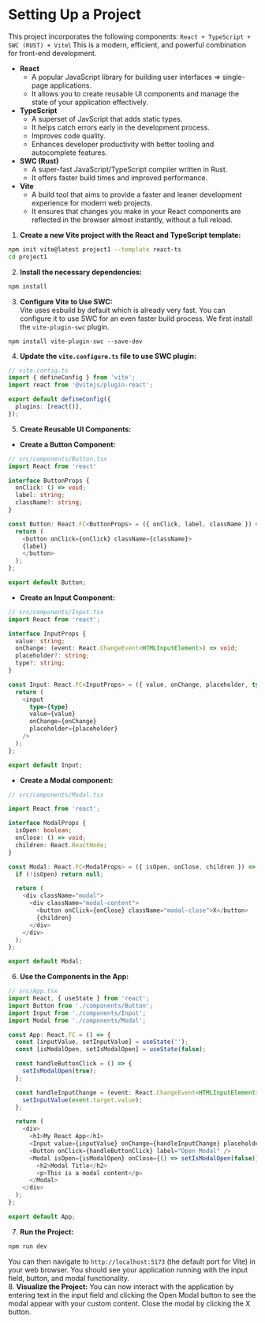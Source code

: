 # Setting Up a Project
This project incorporates the following components: `React + TypeScript + SWC (RUST) + Vite`\\
This is a modern, efficient, and powerful combination for front-end development.
- **React**
  - A popular JavaScript library for building user interfaces => single-page applications.
  - It allows you to create reusable UI components and manage the state of your application effectively.
- **TypeScript**
  - A superset of JavScript that adds static types.
  - It helps catch errors early in the development process.
  - Improves code quality.
  - Enhances developer productivity with better tooling and autocomplete features.
- **SWC (Rust)**
  - A super-fast JavaScript/TypeScript compiler written in Rust.
  - It offers faster build times and improved performance.
- **Vite**
  - A build tool that aims to provide a faster and leaner development experience for modern web projects.
  - It ensures that changes you make in your React components are reflected in the browser almost instantly, without a full reload.
1. **Create a new Vite project with the React and TypeScript template:**
```sh
npm init vite@latest project1 --template react-ts
cd project1
```
2. **Install the necessary dependencies:**
```sh
npm install
```
3. **Configure Vite to Use SWC:**\
Vite uses esbuild by default which is already very fast. You can configure it to use SWC for an even faster build process. We first install the `vite-plugin-swc` plugin.
```
npm install vite-plugin-swc --save-dev
```
4. **Update the `vite.configure.ts` file to use SWC plugin:**
```typescript
// vite.config.ts
import { defineConfig } from 'vite';
import react from '@vitejs/plugin-react';

export default defineConfig({
  plugins: [react()],
});
```
5. **Create Reusable UI Components:**
- **Create a Button Component:**
```typescript
// src/components/Button.tsx
import React from 'react'

interface ButtonProps {
  onClick: () => void;
  label: string;
  className?: string;
}

const Button: React.FC<ButtonProps> = ({ onClick, label, className }) => {
  return (
    <button onClick={onClick} className={className}>
    {label}
    </button>
  );
};

export default Button;
```
- **Create an Input Component:**
```typescript
// src/components/Input.tsx
import React from 'react';

interface InputProps {
  value: string;
  onChange: (event: React.ChangeEvent<HTMLInputElement>) => void;
  placeholder?: string;
  type?: string;
}

const Input: React.FC<InputProps> = ({ value, onChange, placeholder, type = 'text' }) => {
  return (
    <input
      type={type}
      value={value}
      onChange={onChange}
      placeholder={placeholder}
    />
  );
};

export default Input;
```
- **Create a Modal component:**
```typescript
// src/components/Modal.tsx

import React from 'react';

interface ModalProps {
  isOpen: boolean;
  onClose: () => void;
  children: React.ReactNode;
}

const Modal: React.FC<ModalProps> = ({ isOpen, onClose, children }) => {
  if (!isOpen) return null;

  return (
    <div className="modal">
      <div className="modal-content">
        <button onClick={onClose} className="modal-close">X</button>
        {children}
      </div>
    </div>
  );
};

export default Modal;
```
6. **Use the Components in the App:**
```typescript
// src/App.tsx
import React, { useState } from 'react';
import Button from './components/Button';
import Input from './components/Input';
import Modal from './components/Modal';

const App: React.FC = () => {
  const [inputValue, setInputValue] = useState('');
  const [isModalOpen, setIsModalOpen] = useState(false);

  const handleButtonClick = () => {
    setIsModalOpen(true);
  };

  const handleInputChange = (event: React.ChangeEvent<HTMLInputElement>) => {
    setInputValue(event.target.value);
  };

  return (
    <div>
      <h1>My React App</h1>
      <Input value={inputValue} onChange={handleInputChange} placeholder="Enter text" />
      <Button onClick={handleButtonClick} label="Open Modal" />
      <Modal isOpen={isModalOpen} onClose={() => setIsModalOpen(false)}>
        <h2>Modal Title</h2>
        <p>This is a modal content</p>
      </Modal>
    </div>
  );
};

export default App;
```
7. **Run the Project:**
```sh
npm run dev
```
You can then navigate to `http://localhost:5173` (the default port for Vite) in your web browser. You should see your application running with the input field, button, and modal functionality.\
8. **Visualize the Project:**
You can now interact with the application by entering text in the input field and clicking the Open Modal button to see the modal appear with your custom content. Close the modal by clicking the X button.